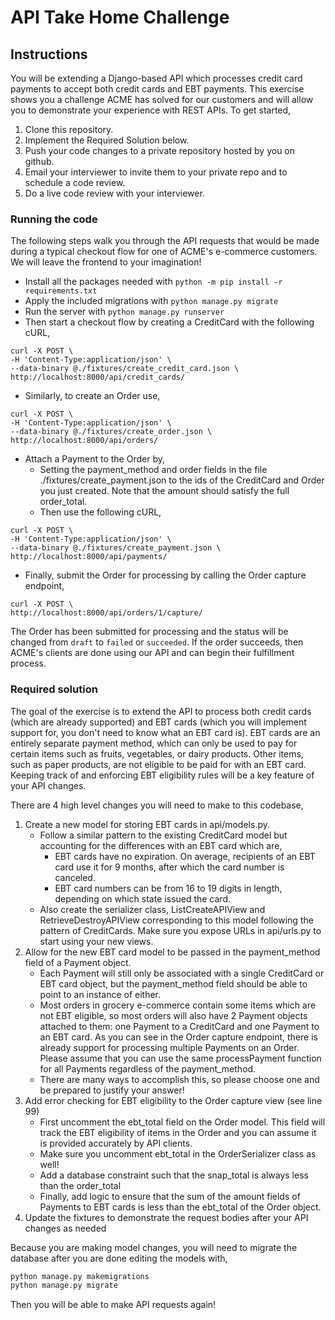 # API Take Home Challenge

## Instructions

You will be extending a Django-based API which processes credit card payments to accept both credit cards and EBT payments. This exercise shows you a challenge ACME has solved for our customers and will allow you to demonstrate your experience with REST APIs. To get started,

1. Clone this repository.
1. Implement the Required Solution below.
1. Push your code changes to a private repository hosted by you on github. 
1. Email your interviewer to invite them to your private repo and to schedule a code review.
1. Do a live code review with your interviewer. 


### Running the code

The following steps walk you through the API requests that would be made during a typical checkout flow for one of ACME's e-commerce customers. We will leave the frontend to your imagination!


- Install all the packages needed with `python -m pip install -r requirements.txt`
- Apply the included migrations with `python manage.py migrate`
- Run the server with `python manage.py runserver`
- Then start a checkout flow by creating a CreditCard with the following cURL,

```
curl -X POST \
-H 'Content-Type:application/json' \
--data-binary @./fixtures/create_credit_card.json \
http://localhost:8000/api/credit_cards/
```

- Similarly, to create an Order use, 

```
curl -X POST \
-H 'Content-Type:application/json' \
--data-binary @./fixtures/create_order.json \
http://localhost:8000/api/orders/
```

- Attach a Payment to the Order by,
  - Setting the payment_method and order fields in the file ./fixtures/create_payment.json to the ids of the CreditCard and Order you just created. Note that the amount should satisfy the full order_total.
  - Then use the following cURL,

```
curl -X POST \
-H 'Content-Type:application/json' \
--data-binary @./fixtures/create_payment.json \
http://localhost:8000/api/payments/
```

- Finally, submit the Order for processing by calling the Order capture endpoint,

```
curl -X POST \
http://localhost:8000/api/orders/1/capture/
```

The Order has been submitted for processing and the status will be changed from `draft` to `failed` or `succeeded`. If the order succeeds, then ACME's clients are done using our API and can begin their fulfillment process.

### Required solution

The goal of the exercise is to extend the API to process both credit cards (which are already supported) and EBT cards (which you will implement support for, you don't need to know what an EBT card is). EBT cards are an entirely separate payment method, which can only be used to pay for certain items such as fruits, vegetables, or dairy products. Other items, such as paper products, are not eligible to be paid for with an EBT card. Keeping track of and enforcing EBT eligibility rules will be a key feature of your API changes.

There are 4 high level changes you will need to make to this codebase,

1. Create a new model for storing EBT cards in api/models.py.
    - Follow a similar pattern to the existing CreditCard model but accounting for the differences with an EBT card which are,
        - EBT cards have no expiration. On average, recipients of an EBT card use it for 9 months, after which the card number is canceled.
        - EBT card numbers can be from 16 to 19 digits in length, depending on which state issued the card.
    - Also create the serializer class, ListCreateAPIView and RetrieveDestroyAPIView corresponding to this model following the pattern of CreditCards. Make sure you expose URLs in api/urls.py to start using your new views.
2. Allow for the new EBT card model to be passed in the payment_method field of a Payment object.
    - Each Payment will still only be associated with a single CreditCard or EBT card object, but the payment_method field should be able to point to an instance of either.
    - Most orders in grocery e-commerce contain some items which are not EBT eligible, so most orders will also have 2 Payment objects attached to them: one Payment to a CreditCard and one Payment to an EBT card. As you can see in the Order capture endpoint, there is already support for processing multiple Payments on an Order. Please assume that you can use the same processPayment function for all Payments regardless of the payment_method. 
    - There are many ways to accomplish this, so please choose one and be prepared to justify your answer!
3. Add error checking for EBT eligibility to the Order capture view (see line 99)
    - First uncomment the ebt_total field on the Order model. This field will track the EBT eligibility of items in the Order and you can assume it is provided accurately by API clients. 
    - Make sure you uncomment ebt_total in the OrderSerializer class as well!
    - Add a database constraint such that the snap_total is always less than the order_total
    - Finally, add logic to ensure that the sum of the amount fields of Payments to EBT cards is less than the ebt_total of the Order object.
4. Update the fixtures to demonstrate the request bodies after your API changes as needed

Because you are making model changes, you will need to migrate the database after you are done editing the models with,

```sh
python manage.py makemigrations
python manage.py migrate
```

Then you will be able to make API requests again!
